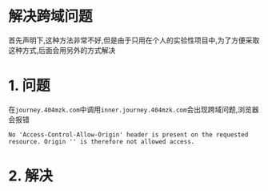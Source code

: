 # 解决跨域问题

首先声明下,这种方法非常不好,但是由于只用在个人的实验性项目中,为了方便采取这种方式,后面会用另外的方式解决

# 1. 问题

在`journey.404mzk.com`中调用`inner.journey.404mzk.com`会出现跨域问题,浏览器会报错

`No 'Access-Control-Allow-Origin' header is present on the requested resource. Origin '' is therefore not allowed access.`

# 2. 解决

